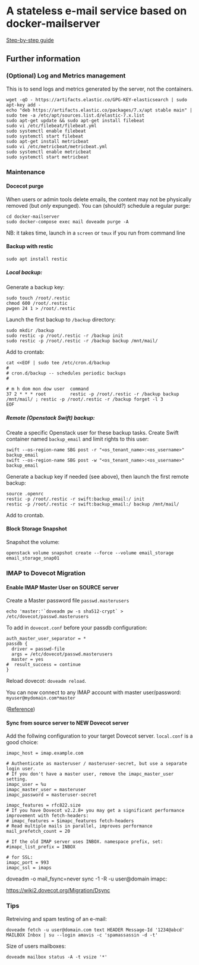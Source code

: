 # A stateless e-mail service based on docker-mailserver

[Step-by-step guide](https://gmasse.github.io/blog/2019/11/08/Take-control-of-your-e-mail/)

## Further information

### (Optional) Log and Metrics management
This is to send logs and metrics generated by the server, not the containers.
```
wget -qO - https://artifacts.elastic.co/GPG-KEY-elasticsearch | sudo apt-key add -
echo "deb https://artifacts.elastic.co/packages/7.x/apt stable main" | sudo tee -a /etc/apt/sources.list.d/elastic-7.x.list
sudo apt-get update && sudo apt-get install filebeat
sudo vi /etc/filebeat/filebeat.yml
sudo systemctl enable filebeat
sudo systemctl start filebeat
sudo apt-get install metricbeat
sudo vi /etc/metricbeat/metricbeat.yml
sudo systemctl enable metricbeat
sudo systemctl start metricbeat
```

### Maintenance

#### Docecot purge
When users or admin tools delete emails, the content may not be physically removed (but *only* expunged).
You can (should?) schedule a regular purge:
```
cd docker-mailserver
sudo docker-compose exec mail doveadm purge -A
```
NB: it takes time, launch in a `screen` or `tmux` if you run from command line

#### Backup with restic
```
sudo apt install restic

```
##### Local backup:
Generate a backup key:
```
sudo touch /root/.restic
chmod 600 /root/.restic
pwgen 24 1 > /root/.restic
```
Launch the first backup to `/backup` directory:
```
sudo mkdir /backup
sudo restic -p /root/.restic -r /backup init
sudo restic -p /root/.restic -r /backup backup /mnt/mail/
```
Add to crontab:
```
cat <<EOF | sudo tee /etc/cron.d/backup
#
# cron.d/backup -- schedules periodic backups
#

# m h dom mon dow user  command
37 2 * * * root         restic -p /root/.restic -r /backup backup /mnt/mail/ ; restic -p /root/.restic -r /backup forget -l 3
EOF
```

##### Remote (Openstack Swift) backup:
Create a specific Openstack user for these backup tasks.
Create Swift container named `backup_email` and limit rights to this user:
```
swift --os-region-name SBG post -r "<os_tenant_name>:<os_username>" backup_email
swift --os-region-name SBG post -w "<os_tenant_name>:<os_username>" backup_email
```
Generate a backup key if needed (see above), then launch the first remote backup:
```
source .openrc
restic -p /root/.restic -r swift:backup_email:/ init
restic -p /root/.restic -r swift:backup_email:/ backup /mnt/mail/
```
Add to crontab.

#### Block Storage Snapshot
Snapshot the volume:
```
openstack volume snapshot create --force --volume email_storage email_storage_snap01
```

### IMAP to Dovecot Migration

#### Enable IMAP Master User on SOURCE server
Create a Master password file `passwd.masterusers`
```
echo 'master:'`doveadm pw -s sha512-crypt` > /etc/dovecot/passwd.masterusers
```


To add in `dovecot.conf` before your passdb configuration:
```
auth_master_user_separator = *
passdb {
  driver = passwd-file
  args = /etc/dovecot/passwd.masterusers
  master = yes
#  result_success = continue
}
```

Reload dovecot: `doveadm reload`.

You can now connect to any IMAP account with master user/password: `myuser@mydomain.com*master`

([Reference](https://doc.dovecot.org/configuration_manual/authentication/master_users/))

#### Sync from source server to NEW Dovecot server

Add the follwing configuration to your target Dovecot server. `local.conf` is a good choice:
```
imapc_host = imap.example.com

# Authenticate as masteruser / masteruser-secret, but use a separate login user.
# If you don't have a master user, remove the imapc_master_user setting.
imapc_user = %u
imapc_master_user = masteruser
imapc_password = masteruser-secret

imapc_features = rfc822.size
# If you have Dovecot v2.2.8+ you may get a significant performance improvement with fetch-headers:
# imapc_features = $imapc_features fetch-headers
# Read multiple mails in parallel, improves performance
mail_prefetch_count = 20

# If the old IMAP server uses INBOX. namespace prefix, set:
#imapc_list_prefix = INBOX

# for SSL:
imapc_port = 993
imapc_ssl = imaps
```

doveadm -o mail_fsync=never sync -1 -R -u user@domain imapc:


https://wiki2.dovecot.org/Migration/Dsync

### Tips

Retreiving and spam testing of an e-mail:
```
doveadm fetch -u user@domain.com text HEADER Message-Id '1234@abcd' MAILBOX Inbox | su --login amavis -c 'spamassassin -d -t'
```

Size of users mailboxes:
```
doveadm mailbox status -A -t vsize '*'
